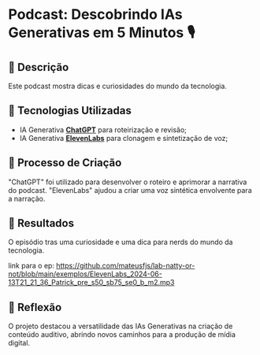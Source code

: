 # Podcast: Descobrindo IAs Generativas em 5 Minutos 🎙️

## 📒 Descrição
Este podcast mostra dicas e curiosidades do mundo da tecnologia.

## 🤖 Tecnologias Utilizadas
- IA Generativa **[ChatGPT](https://chat.openai.com)** para roteirização e revisão;
- IA Generativa **[ElevenLabs](https://www.elevenlabs.io)** para clonagem e sintetização de voz;

## 🧐 Processo de Criação
"ChatGPT" foi utilizado para desenvolver o roteiro e aprimorar a narrativa do podcast. "ElevenLabs" ajudou a criar uma voz sintética envolvente para a narração.

## 🚀 Resultados
O episódio tras uma curiosidade e uma dica para nerds do mundo da tecnologia.

link para o ep: https://github.com/mateusfjs/lab-natty-or-not/blob/main/exemplos/ElevenLabs_2024-06-13T21_21_36_Patrick_pre_s50_sb75_se0_b_m2.mp3

## 💭 Reflexão
O projeto destacou a versatilidade das IAs Generativas na criação de conteúdo auditivo, abrindo novos caminhos para a produção de mídia digital.
